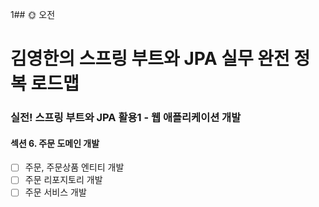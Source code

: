 1## :sun_with_face: 오전

# 김영한의 스프링 부트와 JPA 실무 완전 정복 로드맵
### 실전! 스프링 부트와 JPA 활용1 - 웹 애플리케이션 개발
#### 섹션 6. 주문 도메인 개발
- [ ] 주문, 주문상품 엔티티 개발
- [ ] 주문 리포지토리 개발
- [ ] 주문 서비스 개발